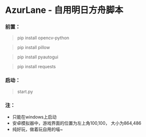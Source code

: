 # AzurLane - 自用明日方舟脚本

### 前置：

>pip install opencv-python

>pip install pillow

>pip install pyautogui
        
>pip install requests

### 启动：

>start.py

### 注：
+ 只能在windows上启动
+ 安卓模拟器中，游戏界面的位置为左上角100,100， 大小为864,486
+ 纯好玩，做着玩自用的喵~
